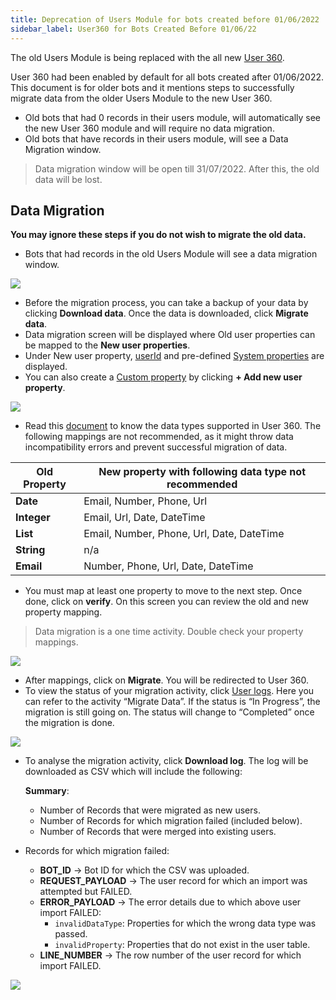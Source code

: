 ```yaml
---
title: Deprecation of Users Module for bots created before 01/06/2022
sidebar_label: User360 for Bots Created Before 01/06/22
---
```




The old Users Module is being replaced with the all new [User 360](https://docs.yellow.ai/docs/platform_concepts/engagement/cdp/overview/).

User 360 had been enabled by default for all bots created after 01/06/2022. This document is for older bots and it mentions steps to successfully migrate data from the older Users Module to the new User 360.

* Old bots that had 0 records in their users module, will automatically see the new User 360 module and will require no data migration.
* Old bots that have records in their users module, will see a Data Migration window.

>Data migration window will be open till 31/07/2022. After this, the old data will be lost.

## Data Migration

**You may ignore these steps if you do not wish to migrate the old data.**

* Bots that had records in the old Users Module will see a data migration window.

![](https://i.imgur.com/8uVMauk.png)


* Before the migration process, you can take a backup of your data by clicking **Download data**. Once the data is downloaded, click **Migrate data**.
* Data migration screen will be displayed where Old user properties can be mapped to the **New user properties**.
* Under New user property,  [userId](https://docs.yellow.ai/docs/platform_concepts/engagement/cdp/enriching_user_profiles/user_id/) and pre-defined [System properties](https://docs.yellow.ai/docs/platform_concepts/engagement/cdp/user_data_segments/cdp_data/#system-user-properties) are displayed. 
* You can also create a [Custom property](https://docs.yellow.ai/docs/platform_concepts/engagement/cdp/user_data_segments/cdp_data/#custom-user-properties) by clicking **+ Add new user property**.


![](https://i.imgur.com/MiVymww.png)


* Read this [document](https://docs.yellow.ai/docs/platform_concepts/engagement/cdp/user_data_segments/cdp_data/#user-property-data-types) to know the data types supported in User 360. The following mappings are not recommended, as it might throw data incompatibility errors and prevent successful migration of data.





| **Old Property** | **New property with following data type not recommended** |
| ---------------- | --------------------------------------------------------- |
| **Date**             | Email, Number, Phone, Url                                 |
| **Integer**          | Email, Url, Date, DateTime                                |
| **List**                 | Email, Number, Phone, Url, Date, DateTime                                                          |
| **String**           | n/a                                                       |
| **Email**            | Number, Phone, Url, Date, DateTime                        |



* You must map at least one property to move to the next step. Once done, click on **verify**. On this screen you can review the old and new property mapping.

> Data migration is a one time activity. Double check your property mappings.

![](https://i.imgur.com/21jk3dW.png)


* After mappings, click on **Migrate**. You will be redirected to User 360. 
* To view the status of your migration activity,  click  [User logs](https://docs.yellow.ai/docs/platform_concepts/engagement/cdp/user_data_segments/manage_user_data/#user-logs). Here you can refer to the activity “Migrate Data”. If the status is “In Progress”, the migration is still going on. The status will change to “Completed” once the migration is done.

![](https://i.imgur.com/1yobIJF.png)


* To analyse the migration activity,  click **Download log**. The log will be downloaded as CSV which will include the following:

     **Summary**:
    * Number of Records that were migrated as new users.
    * Number of Records for which migration failed (included below).
    * Number of Records that were merged into existing users.

* Records for which migration failed:
    * **BOT_ID** → Bot ID for which the CSV was uploaded.
    * **REQUEST_PAYLOAD** → The user record for which an import was attempted but FAILED.
    * **ERROR_PAYLOAD** → The error details due to which above user import FAILED:
        * `invalidDataType`: Properties for which the wrong data type was passed.
        * `invalidProperty`: Properties that do not exist in the user table.
    * **LINE_NUMBER** → The row number of the user record for which import FAILED.


![](https://i.imgur.com/QCCOrwr.png)
